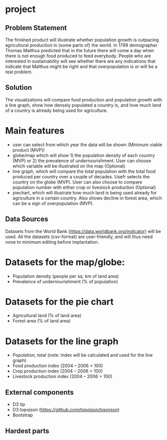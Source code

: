 # project

## Problem Statement
The finished product will illustrate whether population growth is outpacing agricultural production in (some parts of) the world. In 1799 demographer Thomas Malthus predicted that in the future there will come a day when there is not enough food produced to feed everybody.  People who are interested in sustainability will see whether there are any indications that indicate that Malthus might be right and that overpopulation is or will be a real problem.

## Solution
The visualizations will compare food production and population growth with a line graph, show how densely populated a country is, and how much land of a country is already being used for agriculture.

# Main features
- user can select from which year the data will be shown (Minimum viable product (MVP))
- globe/map which will show 1) the population density of each country (MVP) or 2) the prevalence of undernourishment. User can choose which variable will be illustrated on the map (Optional).
- line graph, which will compare the total population with the total food produced per country over a couple of decades. Usefr selects the country on the globe (MVP). User can also choose to compare population number with either crop or livestock production (Optional)
- piechart, which will illustrate how much land is being used already for agriculture in a certain country. Also shows decline in forest area, which can be a sign of overpopulation (MVP).

## Data Sources
Datasets from the World Bank (https://data.worldbank.org/indicator) will be used. All the datasets (csv-format) are user-friendly, and will thus need none to minimum editing before implantation.

# Datasets for the map/globe:
- Population density (people per sq. km of land area)
- Prevalence of undernourishment (% of population)

# Datasets for the pie chart
- Agricultural land (% of land area)
- Forest area (% of land area)

# Datasets for the line graph
- Population, total (note: index will be calculated and used for the line graph)
- Food production index (2004 – 2006 = 100)
- Crop production index (2004 – 2006 = 100)
- Livestock production index (2004 – 2006 = 100)

## External components
- D3 tip
- D3 topojson (https://github.com/topojson/topojson)
- Bootstrap

## Hardest parts


